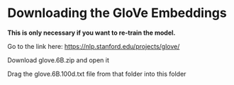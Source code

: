 # Downloading the GloVe Embeddings

**This is only necessary if you want to re-train the model.** 

Go to the link here: https://nlp.stanford.edu/projects/glove/

Download glove.6B.zip and open it

Drag the glove.6B.100d.txt file from that folder into this folder
